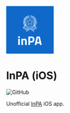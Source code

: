 <img src="AppIcon.svg" width="128px" height="128px">

# InPA (iOS)

![GitHub](https://img.shields.io/github/license/alex-sandri/inpa-ios)

Unofficial [InPA](https://www.inpa.gov.it) iOS app.

